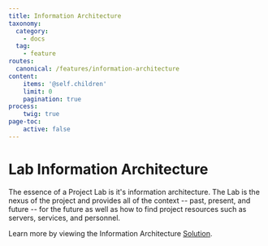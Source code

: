 ```yaml
---
title: Information Architecture
taxonomy:
  category: 
    - docs
  tag:
    - feature
routes:
  canonical: /features/information-architecture
content:
    items: '@self.children'
    limit: 0
    pagination: true
process:
    twig: true
page-toc:
    active: false
---
```

# Lab Information Architecture

The essence of a Project Lab is it's information architecture. The Lab is the nexus of the project and provides all of the context -- past, present, and future -- for the future as well as how to find project resources such as servers, services, and personnel.

Learn more by viewing the Information Architecture [Solution](solution).

